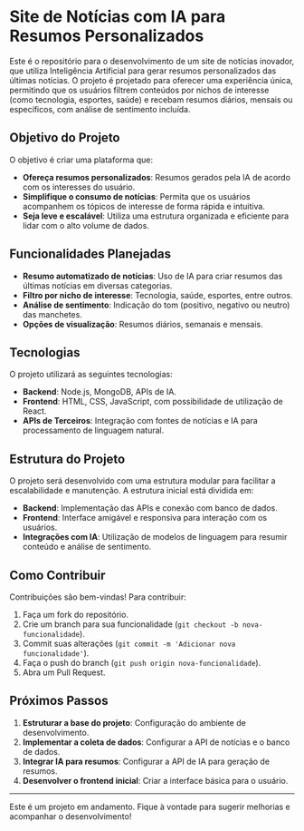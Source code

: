 # Site de Notícias com IA para Resumos Personalizados

Este é o repositório para o desenvolvimento de um site de notícias inovador, que utiliza Inteligência Artificial para gerar resumos personalizados das últimas notícias. O projeto é projetado para oferecer uma experiência única, permitindo que os usuários filtrem conteúdos por nichos de interesse (como tecnologia, esportes, saúde) e recebam resumos diários, mensais ou específicos, com análise de sentimento incluída.

## Objetivo do Projeto

O objetivo é criar uma plataforma que:
- **Ofereça resumos personalizados**: Resumos gerados pela IA de acordo com os interesses do usuário.
- **Simplifique o consumo de notícias**: Permita que os usuários acompanhem os tópicos de interesse de forma rápida e intuitiva.
- **Seja leve e escalável**: Utiliza uma estrutura organizada e eficiente para lidar com o alto volume de dados.

## Funcionalidades Planejadas

- **Resumo automatizado de notícias**: Uso de IA para criar resumos das últimas notícias em diversas categorias.
- **Filtro por nicho de interesse**: Tecnologia, saúde, esportes, entre outros.
- **Análise de sentimento**: Indicação do tom (positivo, negativo ou neutro) das manchetes.
- **Opções de visualização**: Resumos diários, semanais e mensais.

## Tecnologias

O projeto utilizará as seguintes tecnologias:
- **Backend**: Node.js, MongoDB, APIs de IA.
- **Frontend**: HTML, CSS, JavaScript, com possibilidade de utilização de React.
- **APIs de Terceiros**: Integração com fontes de notícias e IA para processamento de linguagem natural.

## Estrutura do Projeto

O projeto será desenvolvido com uma estrutura modular para facilitar a escalabilidade e manutenção. A estrutura inicial está dividida em:
- **Backend**: Implementação das APIs e conexão com banco de dados.
- **Frontend**: Interface amigável e responsiva para interação com os usuários.
- **Integrações com IA**: Utilização de modelos de linguagem para resumir conteúdo e análise de sentimento.

## Como Contribuir

Contribuições são bem-vindas! Para contribuir:
1. Faça um fork do repositório.
2. Crie um branch para sua funcionalidade (`git checkout -b nova-funcionalidade`).
3. Commit suas alterações (`git commit -m 'Adicionar nova funcionalidade'`).
4. Faça o push do branch (`git push origin nova-funcionalidade`).
5. Abra um Pull Request.

## Próximos Passos

1. **Estruturar a base do projeto**: Configuração do ambiente de desenvolvimento.
2. **Implementar a coleta de dados**: Configurar a API de notícias e o banco de dados.
3. **Integrar IA para resumos**: Configurar a API de IA para geração de resumos.
4. **Desenvolver o frontend inicial**: Criar a interface básica para o usuário.

---

Este é um projeto em andamento. Fique à vontade para sugerir melhorias e acompanhar o desenvolvimento!
